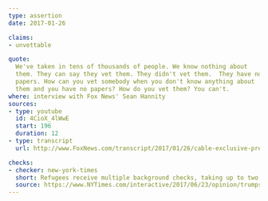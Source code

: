 ```yaml
---
type: assertion
date: 2017-01-26

claims:
- unvettable

quote:
  We've taken in tens of thousands of people. We know nothing about
  them. They can say they vet them. They didn't vet them.  They have no
  papers. How can you vet somebody when you don't know anything about
  them and you have no papers? How do you vet them? You can't.
where: interview with Fox News' Sean Hannity
sources:
- type: youtube
  id: 4CioX_4lWwE
  start: 196
  duration: 12
- type: transcript
  url: http://www.FoxNews.com/transcript/2017/01/26/cable-exclusive-president-trump-sits-down-with-sean-hannity-at-white-house.html

checks:
- checker: new-york-times
  short: Refugees receive multiple background checks, taking up to two years.
  source: https://www.NYTimes.com/interactive/2017/06/23/opinion/trumps-lies.html
---
```

